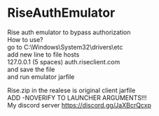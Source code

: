 # RiseAuthEmulator
Rise auth emulator to bypass authorization<br />
How to use?<br />
go to C:\Windows\System32\drivers\etc<br />
add new line to file hosts<br />
127.0.0.1 (5 spaces) auth.riseclient.com<br />
and save the file<br />
and run emulator jarfile<br />

Rise.zip in the realese is original client jarfile<br />
ADD -NOVERIFY TO LAUNCHER ARGUMENTS!!! <br />
My discord server https://discord.gg/JaXBcrQcxp
